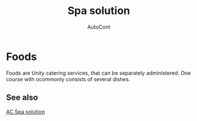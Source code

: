 ﻿---
    title: "Spa solution"
    author: AutoCont
    ms.date: 04/30/2018
    ms.topic: article
    ms.prod: dynamics-nav-2017
    ms.contentlocale: en
    ms.lasthandoff: 04/30/2018
---

# Foods

Foods are Unity catering services, that can be separately administered. One course with ocommonly consists of several dishes. 


## <a name="see-also"></a>See also
[AC Spa solution](ac-spa-solution.md)